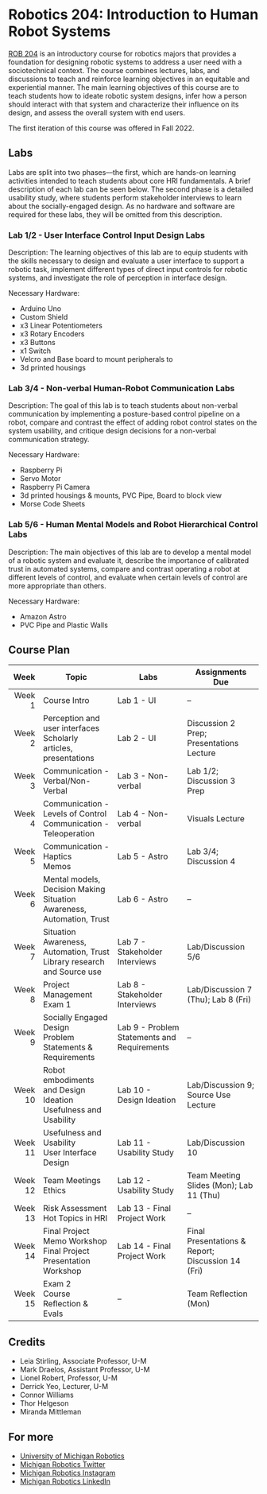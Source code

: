 # Robotics 204: Introduction to Human Robot Systems
[ROB 204](https://robotics.umich.edu/academics/courses/course-offerings/rob-204-winter-2022/) is an introductory course for robotics majors that provides a foundation for designing robotic systems to address a user need with a sociotechnical context. The course combines lectures, labs, and discussions to teach and reinforce learning objectives in an equitable and experiential manner. The main learning objectives of this course are to teach students how to ideate robotic system designs, infer how a person should interact with that system and characterize their influence on its design, and assess the overall system with end users. 

The first iteration of this course was offered in Fall 2022. 

## Labs 
Labs are split into two phases––the first, which are hands-on learning activities intended to teach students about core HRI fundamentals. A brief description of each lab can be seen below. The second phase is a detailed usability study, where students perform stakeholder interviews to learn about the socially-engaged design. As no hardware and software are required for these labs, they will  be omitted from this description.

### Lab 1/2 - User Interface Control Input Design Labs 
Description: The learning objectives of this lab are to equip students with the skills necessary to design and evaluate a user interface to support a robotic task, implement different types of direct input controls for robotic systems, and investigate the role of perception in interface design.

Necessary Hardware: 
- Arduino Uno
- Custom Shield 
- x3 Linear Potentiometers
- x3 Rotary Encoders 
- x3 Buttons 
- x1 Switch
- Velcro and Base board to mount peripherals to
- 3d printed housings
  
### Lab 3/4 - Non-verbal Human-Robot Communication Labs
Description: The goal of this lab is to teach students about non-verbal communication by implementing a posture-based control pipeline on a robot, compare and contrast the effect of adding robot control states on the system usability, and critique design decisions for a non-verbal communication strategy. 

Necessary Hardware: 
- Raspberry Pi 
- Servo Motor 
- Raspberry Pi Camera
- 3d printed housings & mounts, PVC Pipe, Board to block view 
- Morse Code Sheets
  
### Lab 5/6 - Human Mental Models and Robot Hierarchical Control Labs 
Description: The main objectives of this lab are to develop a mental model of a robotic system and evaluate it, describe the importance of calibrated trust in automated systems, compare and contrast operating a robot at different levels of control, and evaluate when certain levels of control are more appropriate than others. 

Necessary Hardware: 
- Amazon Astro
- PVC Pipe and Plastic Walls
  
## Course Plan

| **Week** | **Topic**                                                                 | **Labs**                                   | **Assignments Due**                                 |
|---------:|---------------------------------------------------------------------------|--------------------------------------------|------------------------------------------------------|
| Week 1   | Course Intro                                                              | Lab 1 - UI                                 | –                                                    |
| Week 2   | Perception and user interfaces<br>Scholarly articles, presentations       | Lab 2 - UI                                 | Discussion 2 Prep; Presentations Lecture             |
| Week 3   | Communication - Verbal/Non-Verbal                                         | Lab 3 - Non-verbal                         | Lab 1/2; Discussion 3 Prep                           |
| Week 4   | Communication - Levels of Control<br>Communication - Teleoperation        | Lab 4 - Non-verbal                         | Visuals Lecture                                      |
| Week 5   | Communication - Haptics<br>Memos                                          | Lab 5 - Astro                              | Lab 3/4; Discussion 4                                |
| Week 6   | Mental models, Decision Making<br>Situation Awareness, Automation, Trust  | Lab 6 - Astro                              | –                                                    |
| Week 7   | Situation Awareness, Automation, Trust<br>Library research and Source use | Lab 7 - Stakeholder Interviews             | Lab/Discussion 5/6                                   |
| Week 8   | Project Management<br>Exam 1                                              | Lab 8 - Stakeholder Interviews             | Lab/Discussion 7 (Thu); Lab 8 (Fri)                  |
| Week 9   | Socially Engaged Design<br>Problem Statements & Requirements              | Lab 9 - Problem Statements and Requirements| –                                                    |
| Week 10  | Robot embodiments and Design Ideation<br>Usefulness and Usability         | Lab 10 - Design Ideation                   | Lab/Discussion 9; Source Use Lecture                 |
| Week 11  | Usefulness and Usability<br>User Interface Design                         | Lab 11 - Usability Study                   | Lab/Discussion 10                                    |
| Week 12  | Team Meetings<br>Ethics                                                   | Lab 12 - Usability Study                   | Team Meeting Slides (Mon); Lab 11 (Thu)              |
| Week 13  | Risk Assessment<br>Hot Topics in HRI                                      | Lab 13 - Final Project Work                | –                                                    |
| Week 14  | Final Project Memo Workshop<br>Final Project Presentation Workshop        | Lab 14 - Final Project Work                | Final Presentations & Report; Discussion 14 (Fri)    |
| Week 15  | Exam 2<br>Course Reflection & Evals                                       | –                                          | Team Reflection (Mon)                                |

## Credits
- Leia Stirling, Associate Professor, U-M
- Mark Draelos, Assistant Professor, U-M
- Lionel Robert, Professor, U-M 
- Derrick Yeo, Lecturer, U-M
- Connor Williams
- Thor Helgeson
- Miranda Mittleman

## For more
- [University of Michigan Robotics](https://robotics.umich.edu/)
- [Michigan Robotics Twitter](http://twitter.com/umrobotics)
- [Michigan Robotics Instagram](http://instagram.com/umrobotics/)
- [Michigan Robotics LinkedIn](https://www.linkedin.com/company/university-of-michigan-robotics/)
